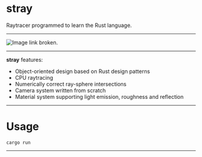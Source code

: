 # stray

Raytracer programmed to learn the Rust language. 

---

![Image link broken.](https://github.com/Staneesh/stray/blob/master/RustyBeauty.png)

---

**stray** features:

- Object-oriented design based on Rust design patterns
- CPU raytracing
- Numerically correct ray-sphere intersections 
- Camera system written from scratch
- Material system supporting light emission, roughness and reflection

---

# Usage

`cargo run`

---
